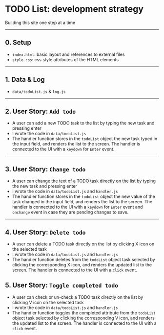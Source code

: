 # TODO List: development strategy

Building this site one step at a time

---

## 0. Setup

- `index.html`: basic layout and references to external files
- `style.css`: css style attributes of the HTML elements

---

## 1. Data & Log

- `data/todoList.js` & `log.js`

---

## 2. User Story: `Add todo`

- A user can add a new TODO task to the list by typing the new task and pressing enter
- I wrote the code in `data/todoList.js`
- The handler function stores in the `todoList` object the new task typed in the input field, and renders the list to the screen. The handler is connected to the UI with a `keydown` for `Enter` event.

---

## 3. User Story: `Change todo`

- A user can change the text of a TODO task directly on the list by typing the new task and pressing enter
- I wrote the code in `data/todoList.js` and `handler.js`
- The handler function stores in the `todoList` object the new value of the task changed in the input field, and renders the list to the screen. The handler is connected to the UI with a `keydown` for `Enter` event and `onchange` event in case they are pending changes to save.

---

## 4. User Story: `Delete todo`

- A user can delete a TODO task directly on the list by clicking X icon on the selected task
- I wrote the code in `data/todoList.js` and `handler.js`
- The handler function deletes from the `todoList` object task selected by clicking the corresponding X icon, and renders the updated list to the screen. The handler is connected to the UI with a `click` event.

## 5. User Story: `Toggle completed todo`

- A user can check or un-check a TODO task directly on the list by clicking V icon on the selected task
- I wrote the code in `data/todoList.js` and `handler.js`
- The handler function toggles the completed attribute from the `todoList` object task selected by clicking the corresponding V icon, and renders the updated list to the screen. The handler is connected to the UI with a `click` event.